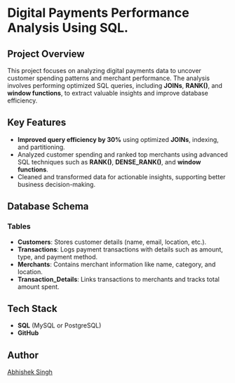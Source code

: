 # Digital Payments Performance Analysis Using SQL.

## Project Overview
This project focuses on analyzing digital payments data to uncover customer spending patterns and merchant performance. The analysis involves performing optimized SQL queries, including **JOINs**, **RANK()**, and **window functions**, to extract valuable insights and improve database efficiency.

## Key Features
- **Improved query efficiency by 30%** using optimized **JOINs**, indexing, and partitioning.
- Analyzed customer spending and ranked top merchants using advanced SQL techniques such as **RANK()**, **DENSE_RANK()**, and **window functions**.
- Cleaned and transformed data for actionable insights, supporting better business decision-making.

## Database Schema

### Tables
- **Customers**: Stores customer details (name, email, location, etc.).
- **Transactions**: Logs payment transactions with details such as amount, type, and payment method.
- **Merchants**: Contains merchant information like name, category, and location.
- **Transaction_Details**: Links transactions to merchants and tracks total amount spent.

## Tech Stack
- **SQL** (MySQL or PostgreSQL)
- **GitHub**

## Author
[Abhishek Singh](https://github.com/100abhishek)
